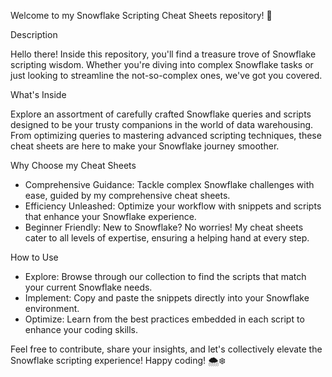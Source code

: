 
Welcome to my Snowflake Scripting Cheat Sheets repository! 🚀

Description

Hello there! Inside this repository, you'll find a treasure trove of Snowflake scripting wisdom. Whether you're diving into complex Snowflake tasks or just looking to streamline the not-so-complex ones, we've got you covered.

What's Inside

Explore an assortment of carefully crafted Snowflake queries and scripts designed to be your trusty companions in the world of data warehousing. From optimizing queries to mastering advanced scripting techniques, these cheat sheets are here to make your Snowflake journey smoother.


Why Choose my Cheat Sheets

 - Comprehensive Guidance: Tackle complex Snowflake challenges with ease, guided by my comprehensive cheat sheets.
 - Efficiency Unleashed: Optimize your workflow with snippets and scripts that enhance your Snowflake experience.
 - Beginner Friendly: New to Snowflake? No worries! My cheat sheets cater to all levels of expertise, ensuring a helping hand at every step.


How to Use

- Explore: Browse through our collection to find the scripts that match your current Snowflake needs.
- Implement: Copy and paste the snippets directly into your Snowflake environment.
- Optimize: Learn from the best practices embedded in each script to enhance your coding skills.


Feel free to contribute, share your insights, and let's collectively elevate the Snowflake scripting experience! Happy coding! 🌨️❄️
